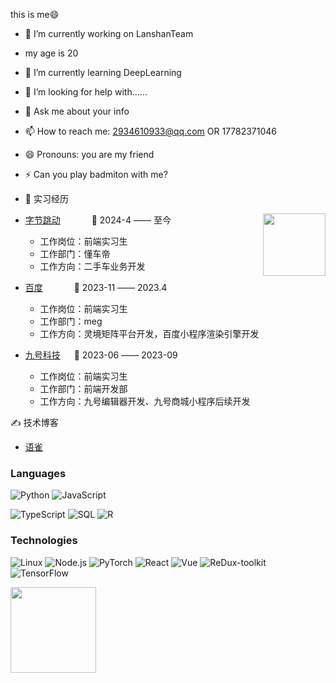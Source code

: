 <!-- [![](https://raw.githubusercontent.com/adamalston/adamalston/master/profile.gif)](https://www.adamalston.com/)If you want the template for my gif, email me! -->

this is me😄

- 🔭 I’m currently working on LanshanTeam
- my age is 20
- 🌱 I’m currently learning DeepLearning
- 🤔 I’m looking for help with......
- 💬 Ask me about your info
- 📫 How to reach me: 2934610933@qq.com OR 17782371046
- 😄 Pronouns: you are my friend
- ⚡ Can you play badmiton with me?

- 💼 实习经历

<img align="right" width="100" height="100" src="https://img.sj33.cn/uploads/202009/7-20092H12GA16.jpg" />

- [字节跳动](https://home.byteDance.com/) &emsp;&emsp;&emsp; 📌 2024-4 —— 至今

  - 工作岗位：前端实习生
  - 工作部门：懂车帝
  - 工作方向：二手车业务开发

- [百度](https://home.baidu.com/) &emsp;&emsp;&emsp; 📌 2023-11 —— 2023.4

  - 工作岗位：前端实习生
  - 工作部门：meg
  - 工作方向：灵境矩阵平台开发，百度小程序渲染引擎开发

- [九号科技](https://www.ninebot.com/aboutUs/) &emsp; 📌 2023-06 —— 2023-09

  - 工作岗位：前端实习生
  - 工作部门：前端开发部
  - 工作方向：九号编辑器开发、九号商城小程序后续开发
 

✍️ 技术博客

  - [语雀](https://www.yuque.com/u29297079)

### Languages

![Python](https://img.shields.io/badge/-Python-000?&logo=Python)
![JavaScript](https://img.shields.io/badge/-JavaScript-000?&logo=JavaScript)

![TypeScript](https://img.shields.io/badge/-TypeScript-000?&logo=TypeScript)
![SQL](https://img.shields.io/badge/-SQL-000?&logo=MySQL)
![R](https://img.shields.io/badge/-R-000?&logo=R)

### Technologies

![Linux](https://img.shields.io/badge/-Linux-000?&logo=Linux)
![Node.js](https://img.shields.io/badge/-Node.js-000?&logo=node.js)
![PyTorch](https://img.shields.io/badge/-PyTorch-000?&logo=PyTorch)
![React](https://img.shields.io/badge/-React-000?&logo=React)
![Vue](https://img.shields.io/badge/-Vue-000?&logo=Vue)
![ReDux-toolkit](https://img.shields.io/badge/-Redux-000?&logo=Redux)
![TensorFlow](https://img.shields.io/badge/-TensorFlow-000?&logo=TensorFlow)

<!-- ### Full Stack Projects

[![](https://img.shields.io/badge/-🧬%20My%20Website-000)](https://github.com/adamalston/v2)
[![](https://img.shields.io/badge/-🦠%20COVID‑19%20Dashboard-000)](https://github.com/adamalston/COVID-19-Dashboard)
[![](https://img.shields.io/badge/-📝%20Summarizer-000)](https://github.com/adamalston/Summarizer)
[![](https://img.shields.io/badge/-🔬%20Overwatch-000)](https://github.com/adamalston/overwatch)
[![](https://img.shields.io/badge/-🛰%20KubeSat-000)](https://github.com/adamalston/kubesat)
[![](https://img.shields.io/badge/-🔊%20Voice%20Poker-000)](https://github.com/adamalston/Poker)
[![](https://img.shields.io/badge/-🗺%20PokémonGo%20Map-000)](https://github.com/adamalston/PokemonGo-Map) -->

<!-- ### Cybersecurity Projects

[![](https://img.shields.io/badge/-🩸%20Heartbleed-000)](https://github.com/adamalston/Heartbleed)
[![](https://img.shields.io/badge/-🌊%20SYN%20Flood-000)](https://github.com/adamalston/SYN-Flood)
[![](https://img.shields.io/badge/-🗂%20Packet%20Sniffing%20%26%20Spoofing-000)](https://github.com/adamalston/Packet-Sniffing-and-Spoofing)
[![](https://img.shields.io/badge/-💉%20SQL%20Injection-000)](https://github.com/adamalston/SQL-Injection)
[![](https://img.shields.io/badge/-🛡%20Spectre%20%26%20Meltdown-000)](https://github.com/adamalston/Meltdown-Spectre)
[![](https://img.shields.io/badge/-🌐%20Network%20Tools-000)](https://github.com/adamalston/Network-Tools) -->

<!-- wi*quL3fcV --><img height="137px" src="https://github-readme-stats.vercel.app/api/top-langs/?username=wjywy&hide=html&hide_title=true&hide_border=true&layout=compact&langs_count=6&exclude_repo=comp426,Redventures-Movie-Quotes&text_color=000&icon_color=fff&bg_color=0,52fa5a,4dfcff,c64dff&theme=graywhite" /></a>

  <!-- Snake Code Contribution Map 贪吃蛇代码贡献图 -->
  <br clear="both">


